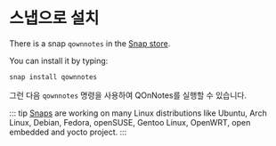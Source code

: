 # 스냅으로 설치

There is a snap `qownnotes` in the [Snap store](https://snapcraft.io/qownnotes).

You can install it by typing:

```bash
snap install qownnotes
```

그런 다음 `qownnotes` 명령을 사용하여 QOnNotes를 실행할 수 있습니다.

::: tip [Snaps](http://snapcraft.io) are working on many Linux distributions like Ubuntu, Arch Linux, Debian, Fedora, openSUSE, Gentoo Linux, OpenWRT, open embedded and yocto project. :::
